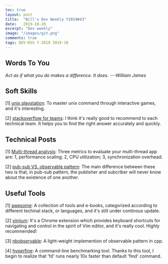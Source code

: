 ```yaml
---
toc: true
layout: post
title:  "Bill's Dev Weekly Y2019#43"
date:   2019-10-20
excerpt: "Dev weekly"
image: "/images/git.png"
comments: true
tags: DEV-RSS Y-2019 2019-10
---
```


## Words To You

*Act as if what you do makes a difference. It does.
---William James*

## Soft Skills
[1] [unix playstation](https://www.unixgame.io/unix50?zoom=100): To master unix command through interactive games, and it's interesting.

[2] [stackoverflow for teams](https://stackoverflow.com/teams?utm_source=Iterable&utm_medium=email&utm_campaign=the-overflow-newsletter&utm_content=10-16-19): I think it's really good to recommend to each technical team. It helps you to find the right answer accurately and quickly.

## Technical Posts

[1] [Multi-thread analysis](https://easyperf.net/blog/2019/10/05/Performance-Analysis-Of-MT-apps): Three metrics to evaluate your multi-thread app are: 1, performance scaling; 2, CPU utilization; 3, synchronization overhead.

[2] [pub-sub VS. observable pattern](https://medium.com/easyread/difference-between-pub-sub-pattern-and-observable-pattern-d5ae3d81e6ce): The main difference between these two is that, in pub-sub pattern, the publisher and subcriber will never know about the existence of one another.

## Useful Tools
[1] [awesome](https://github.com/sindresorhus/awesome): A collection of tools and e-books, categorized according to different techinal stack, or languages, and it's still under continous update.

[2] [vimium](https://vimium.github.io/): It's a Chrome extension which provides keyboard shortcuts for navigating and control in the spirit of Vim editor, and it's really cool. Highly recommended!

[3] [nbobservable](https://github.com/sunbingfengPI/nbobservable): A light-weight implemention of observable pattern in cpp.

[4] [hyperfine](https://github.com/sharkdp/hyperfine): A command-line benchmarking tool. Thanks to this tool, I begin to realize that 'fd' runs nearly 10x faster than default 'find' command.

